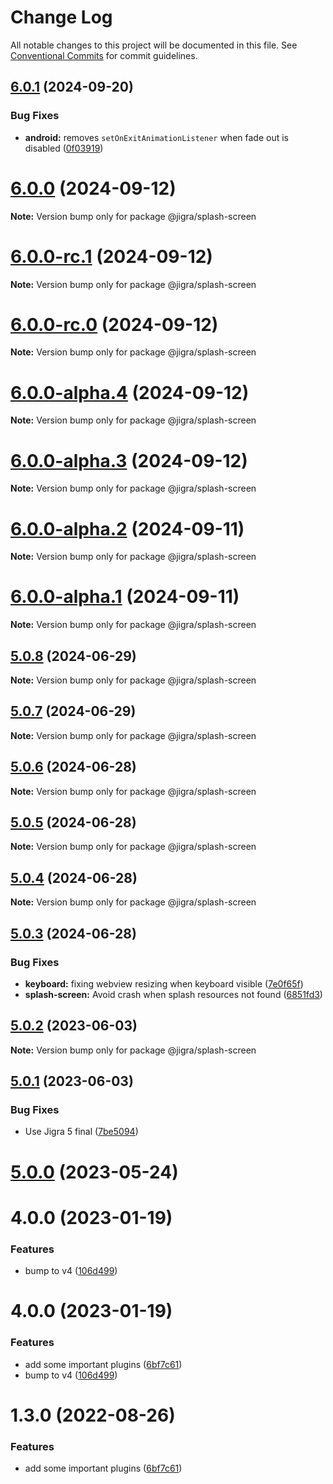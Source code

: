# Change Log

All notable changes to this project will be documented in this file.
See [Conventional Commits](https://conventionalcommits.org) for commit guidelines.

## [6.0.1](https://github.com/familyjs/jigra-plugins/compare/@jigra/splash-screen@6.0.0...@jigra/splash-screen@6.0.1) (2024-09-20)

### Bug Fixes

- **android:** removes `setOnExitAnimationListener` when fade out is disabled ([0f03919](https://github.com/familyjs/jigra-plugins/commit/0f039198041e96666a7681ac90b6cd91892405bc))

# [6.0.0](https://github.com/familyjs/jigra-plugins/compare/@jigra/splash-screen@6.0.0-rc.1...@jigra/splash-screen@6.0.0) (2024-09-12)

**Note:** Version bump only for package @jigra/splash-screen

# [6.0.0-rc.1](https://github.com/familyjs/jigra-plugins/compare/@jigra/splash-screen@6.0.0-rc.0...@jigra/splash-screen@6.0.0-rc.1) (2024-09-12)

**Note:** Version bump only for package @jigra/splash-screen

# [6.0.0-rc.0](https://github.com/familyjs/jigra-plugins/compare/@jigra/splash-screen@6.0.0-alpha.4...@jigra/splash-screen@6.0.0-rc.0) (2024-09-12)

**Note:** Version bump only for package @jigra/splash-screen

# [6.0.0-alpha.4](https://github.com/familyjs/jigra-plugins/compare/@jigra/splash-screen@6.0.0-alpha.3...@jigra/splash-screen@6.0.0-alpha.4) (2024-09-12)

**Note:** Version bump only for package @jigra/splash-screen

# [6.0.0-alpha.3](https://github.com/familyjs/jigra-plugins/compare/@jigra/splash-screen@6.0.0-alpha.2...@jigra/splash-screen@6.0.0-alpha.3) (2024-09-12)

**Note:** Version bump only for package @jigra/splash-screen

# [6.0.0-alpha.2](https://github.com/familyjs/jigra-plugins/compare/@jigra/splash-screen@6.0.0-alpha.1...@jigra/splash-screen@6.0.0-alpha.2) (2024-09-11)

**Note:** Version bump only for package @jigra/splash-screen

# [6.0.0-alpha.1](https://github.com/familyjs/jigra-plugins/compare/@jigra/splash-screen@5.0.8...@jigra/splash-screen@6.0.0-alpha.1) (2024-09-11)

**Note:** Version bump only for package @jigra/splash-screen

## [5.0.8](https://github.com/familyjs/jigra-plugins/compare/@jigra/splash-screen@5.0.7...@jigra/splash-screen@5.0.8) (2024-06-29)

**Note:** Version bump only for package @jigra/splash-screen

## [5.0.7](https://github.com/familyjs/jigra-plugins/compare/@jigra/splash-screen@5.0.6...@jigra/splash-screen@5.0.7) (2024-06-29)

**Note:** Version bump only for package @jigra/splash-screen

## [5.0.6](https://github.com/familyjs/jigra-plugins/compare/@jigra/splash-screen@5.0.5...@jigra/splash-screen@5.0.6) (2024-06-28)

**Note:** Version bump only for package @jigra/splash-screen

## [5.0.5](https://github.com/familyjs/jigra-plugins/compare/@jigra/splash-screen@5.0.4...@jigra/splash-screen@5.0.5) (2024-06-28)

**Note:** Version bump only for package @jigra/splash-screen

## [5.0.4](https://github.com/familyjs/jigra-plugins/compare/@jigra/splash-screen@5.0.3...@jigra/splash-screen@5.0.4) (2024-06-28)

**Note:** Version bump only for package @jigra/splash-screen

## [5.0.3](https://github.com/familyjs/jigra-plugins/compare/@jigra/splash-screen@5.0.2...@jigra/splash-screen@5.0.3) (2024-06-28)

### Bug Fixes

- **keyboard:** fixing webview resizing when keyboard visible ([7e0f65f](https://github.com/familyjs/jigra-plugins/commit/7e0f65f9a300f907456d68eeed71aade3a50ff7f))
- **splash-screen:** Avoid crash when splash resources not found ([6851fd3](https://github.com/familyjs/jigra-plugins/commit/6851fd370883e1cfc43ce02568c294e8cb777a0a))

## [5.0.2](https://github.com/familyjs/jigra-plugins/compare/@jigra/splash-screen@5.0.1...@jigra/splash-screen@5.0.2) (2023-06-03)

**Note:** Version bump only for package @jigra/splash-screen

## [5.0.1](https://github.com/familyjs/jigra-plugins/compare/@jigra/splash-screen@5.0.0...@jigra/splash-screen@5.0.1) (2023-06-03)

### Bug Fixes

- Use Jigra 5 final ([7be5094](https://github.com/familyjs/jigra-plugins/commit/7be509425c5cc9f21b1f9e78794b2c6b76ca7702))

# [5.0.0](https://github.com/familyjs/jigra-plugins/compare/@jigra/splash-screen@1.3.0...@jigra/splash-screen@5.0.0) (2023-05-24)

# 4.0.0 (2023-01-19)

### Features

- bump to v4 ([106d499](https://github.com/familyjs/jigra-plugins/commit/106d49991e82a0505a82571530b73fcda020e7e4))

# 4.0.0 (2023-01-19)

### Features

- add some important plugins ([6bf7c61](https://github.com/navify/jigra-plugins/commit/6bf7c61ba5ad99cf0474cb2cc9599d0f8fedeb45))
- bump to v4 ([106d499](https://github.com/navify/jigra-plugins/commit/106d49991e82a0505a82571530b73fcda020e7e4))

# 1.3.0 (2022-08-26)

### Features

- add some important plugins ([6bf7c61](https://github.com/navify/jigra-plugins/commit/6bf7c61ba5ad99cf0474cb2cc9599d0f8fedeb45))
